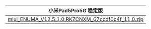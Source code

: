 | 小米Pad5Pro5G  稳定版    |
| ---- |
| [miui_ENUMA_V12.5.1.0.RKZCNXM_67ccdf0c4f_11.0.zip](https://hugeota.d.miui.com/V12.5.1.0.RKZCNXM/miui_ENUMA_V12.5.1.0.RKZCNXM_67ccdf0c4f_11.0.zip)    |
